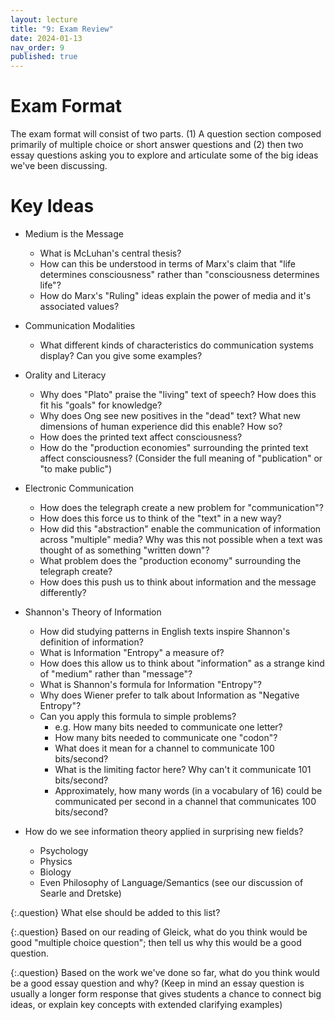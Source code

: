 ```yaml
---
layout: lecture
title: "9: Exam Review"
date: 2024-01-13
nav_order: 9
published: true
---
```


# Exam Format 

The exam format will consist of two parts. (1) A question section composed primarily of multiple choice or short answer questions and (2) then two essay questions asking you to explore and articulate some of the big ideas we've been discussing.

# Key Ideas

* Medium is the Message
  * What is McLuhan's central thesis?
  * How can this be understood in terms of Marx's claim that "life determines consciousness" rather than "consciousness determines life"?
  * How do Marx's "Ruling" ideas explain the power of media and it's associated values?

* Communication Modalities
  * What different kinds of characteristics do communication systems display? Can you give some examples? 

* Orality and Literacy
  * Why does "Plato" praise the "living" text of speech? How does this fit his "goals" for knowledge?
  * Why does Ong see new positives in the "dead" text? What new dimensions of human experience did this enable? How so?
  * How does the printed text affect consciousness? 
  * How do the "production economies" surrounding the printed text affect consciousness? (Consider the full meaning of "publication" or "to make public")

* Electronic Communication
  * How does the telegraph create a new problem for "communication"?
  * How does this force us to think of the "text" in a new way?
  * How did this "abstraction" enable the communication of information across "multiple" media? Why was this not possible when a text was thought of as something "written down"?
  * What problem does the "production economy" surrounding the telegraph create? 
  * How does this push us to think about information and the message differently?

* Shannon's Theory of Information
  * How did studying patterns in English texts inspire Shannon's definition of information?
  * What is Information "Entropy" a measure of?
  * How does this allow us to think about "information" as a strange kind of "medium" rather than "message"?
  * What is Shannon's formula for Information "Entropy"?
  * Why does Wiener prefer to talk about Information as "Negative Entropy"?
  * Can you apply this formula to simple problems? 
    * e.g. How many bits needed to communicate one letter? 
    * How many bits needed to communicate one "codon"?
    * What does it mean for a channel to communicate 100 bits/second?
    * What is the limiting factor here? Why can't it communicate 101 bits/second?
    * Approximately, how many words (in a vocabulary of 16) could be communicated per second in a channel that communicates 100 bits/second?

* How do we see information theory applied in surprising new fields?
  * Psychology
  * Physics 
  * Biology
  * Even Philosophy of Language/Semantics (see our discussion of Searle and Dretske)

<div class="discussion" markdown="1">

{:.question}
What else should be added to this list?

{:.question}
Based on our reading of Gleick, what do you think would be good "multiple choice question"; then tell us why this would be a good question.

{:.question}
Based on the work we've done so far, what do you think would be a good essay question and why? (Keep in mind an essay question is usually a longer form response that gives students a chance to connect big ideas, or explain key concepts with extended clarifying examples)
</div>

<!-- # Essay Questions

<div class="discussion" markdown="1">

Exam essay questions are usually designed to ask to students identify or recognize "big ideas" that are at work throughout the different examples and chapters we've been looking at. The essay is then a chance for students to show that they recognize this trend and can explain how it is at work in specific cases. 

<span class="respond"/> Thus, what do you think are the "big ideas" that have been resurfacing over the course of our reading?

<span class="respond"/> Offer an example of an "essay prompt" that would invite you to explain one of these big ideas across the different examples and chapters we've been discussing.
</div> -->
